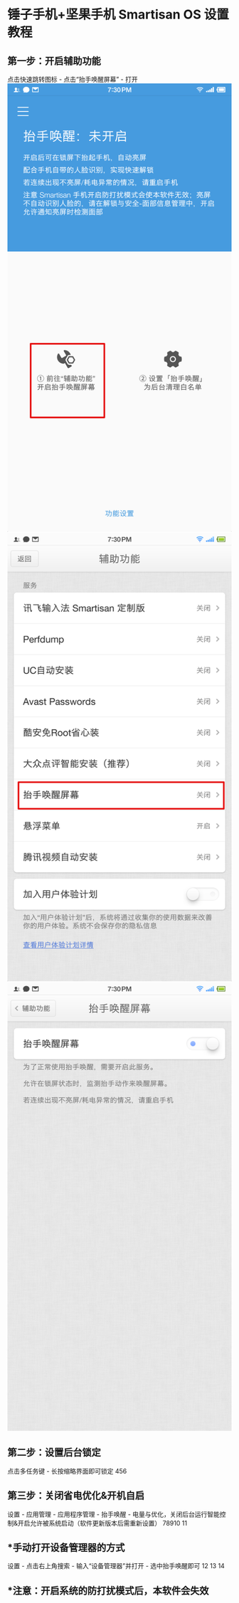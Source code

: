 # 锤子手机+坚果手机 Smartisan OS 设置教程

## 第一步：开启辅助功能

点击快速跳转图标 - 点击“抬手唤醒屏幕” - 打开
![](https://github.com/kongzue/Res/blob/master/app/src/main/res/mipmap-xxxhdpi/s1.png)
![](https://github.com/kongzue/Res/blob/master/app/src/main/res/mipmap-xxxhdpi/s2.png)
![](https://github.com/kongzue/Res/blob/master/app/src/main/res/mipmap-xxxhdpi/s3.png)


## 第二步：设置后台锁定

点击多任务键 - 长按缩略界面即可锁定
456


## 第三步：关闭省电优化&开机自启

设置 - 应用管理 - 应用程序管理 - 抬手唤醒 - 电量与优化，关闭后台运行智能控制&开启允许被系统启动（软件更新版本后需重新设置）
78910 11


## *手动打开设备管理器的方式

设置 - 点击右上角搜索 - 输入“设备管理器”并打开 - 选中抬手唤醒即可
12 13 14


## *注意：开启系统的防打扰模式后，本软件会失效
